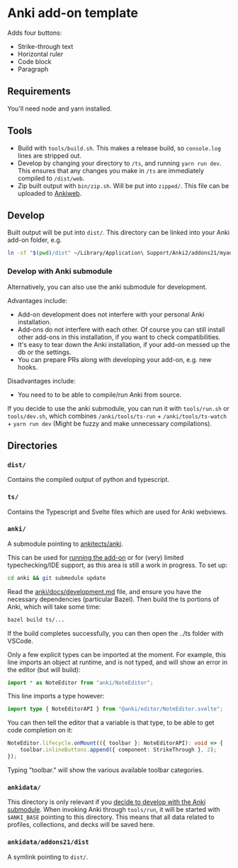 # Anki add-on template

Adds four buttons:

- Strike-through text
- Horizontal ruler
- Code block
- Paragraph


## Requirements

You'll need node and yarn installed.

## Tools

- Build with `tools/build.sh`. This makes a release build, so `console.log` lines are stripped out.
- Develop by changing your directory to `/ts`, and running `yarn run dev`. This ensures
  that any changes you make in `/ts` are immediately compiled to `/dist/web`.
- Zip built output with `bin/zip.sh`. Will be put into `zipped/`. This file can be uploaded to [Ankiweb](https://ankiweb.net/shared/addons/2.1).

## Develop

Built output will be put into `dist/`. This directory can be linked into your Anki add-on folder,
e.g.
```sh
ln -sf "$(pwd)/dist" ~/Library/Application\ Support/Anki2/addons21/myaddon
```

### Develop with Anki submodule

Alternatively, you can also use the anki submodule for development.

Advantages include:
- Add-on development does not interfere with your personal Anki installation.
- Add-ons do not interfere with each other. Of course you can still install other
  add-ons in this installation, if you want to check compatibilities.
- It's easy to tear down the Anki installation, if your add-on messed up the
  db or the settings.
- You can prepare PRs along with developing your add-on, e.g. new hooks.

Disadvantages include:
- You need to to be able to compile/run Anki from source.

If you decide to use the anki submodule, you can run it with `tools/run.sh` or
`tools/dev.sh`, which combines `/anki/tools/ts-run` + `/anki/tools/ts-watch` + `yarn run dev`
(Might be fuzzy and make unnecessary compilations).

## Directories

### `dist/`

Contains the compiled output of python and typescript.

### `ts/`

Contains the Typescript and Svelte files which are used for Anki webviews.

### `anki/`

A submodule pointing to [ankitects/anki](https://github.com/ankitects/anki).

This can be used for [running the add-on](#develop-with-anki-submodule) or for (very) limited typechecking/IDE support, as this area
is still a work in progress. To set up:

```sh
cd anki && git submodule update
```

Read the [anki/docs/development.md](anki/docs/development.md) file, and ensure
you have the necessary dependencies (particular Bazel).
Then build the ts portions of Anki, which will take some time:

```sh
bazel build ts/...
```

If the build completes successfully, you can then open the ../ts folder with VSCode.

Only a few explicit types can be imported at the moment. For example, this line
imports an object at runtime, and is not typed, and will show an error in the
editor (but will build):

```typescript
import * as NoteEditor from "anki/NoteEditor";
```

This line imports a type however:

```typescript
import type { NoteEditorAPI } from "@anki/editor/NoteEditor.svelte";
```

You can then tell the editor that a variable is that type, to be able to get code completion
on it:

```typescript
NoteEditor.lifecycle.onMount(({ toolbar }: NoteEditorAPI): void => {
    toolbar.inlineButtons.append({ component: StrikeThrough }, 2);
});
```

Typing "toolbar." will show the various available toolbar categories.

### `ankidata/`

This directory is only relevant if you [decide to develop with the Anki submodule](#develop-with-anki-submodule).
When invoking Anki through `tools/run`, it will be started with `$ANKI_BASE` pointing to this directory.
This means that all data related to profiles, collections, and decks will be saved here.

### `ankidata/addons21/dist`

A symlink pointing to `dist/`.
